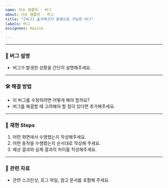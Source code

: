 ```yaml
---
name: 이슈 템플릿 - 버그
about: 이슈 템플릿 - 버그
title: "[버그] 출석체크가 중복으로 가능한 버그"
labels: 버그
assignees: Haisia

---
```


---

### 🐞 버그 설명
- 버그가 발생한 상황을 간단히 설명해주세요.

---

### 🛠️ 해결 방법
- 이 버그를 수정하려면 어떻게 해야 할까요?
- 버그를 해결할 때 고려해야 할 점이 있다면 추가해주세요.

---

### 📑 재현 Steps
1. 어떤 화면에서 수행했는지 작성해주세요.
2. 어떤 동작을 수행했는지 순서대로 작성해 주세요.
3. 예상 결과와 실제 결과의 차이를 작성해주세요.

---

### 🧩 관련 자료
- 관련 스크린샷, 로그 파일, 참고 문서를 포함해 주세요.
